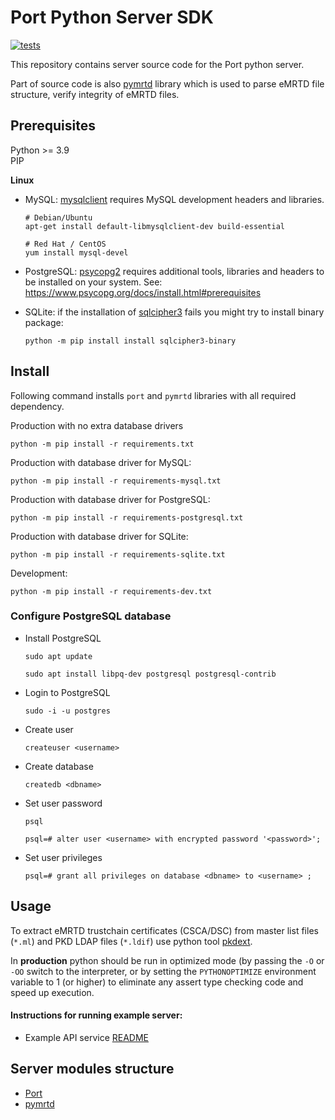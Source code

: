 # Port Python Server SDK
[![tests](https://github.com/ZeroPass/port-py-server/actions/workflows/tests.yml/badge.svg?branch=master)](https://github.com/ZeroPass/port-py-server/actions/workflows/tests.yml)

This repository contains server source code for the Port python server.

Part of source code is also [pymrtd](https://github.com/ZeroPass/port-py-server/tree/master/src/pymrtd) library which is used to parse eMRTD file structure, verify integrity of eMRTD files.

## Prerequisites
Python >= 3.9  
PIP

**Linux**

* MySQL:
[mysqlclient](https://pypi.org/project/mysqlclient/) requires MySQL development headers and libraries.
  ```
  # Debian/Ubuntu
  apt-get install default-libmysqlclient-dev build-essential
  ```
  ```
  # Red Hat / CentOS
  yum install mysql-devel
  ```

* PostgreSQL:
[psycopg2](https://pypi.org/project/psycopg2/) requires additional tools, libraries and headers to be installed on your system.
See:
https://www.psycopg.org/docs/install.html#prerequisites

* SQLite:
if the installation of [sqlcipher3](https://pypi.org/project/sqlcipher3) fails you might try to install binary package:
  ```
  python -m pip install install sqlcipher3-binary
  ```

## Install
Following command installs `port` and `pymrtd` libraries with all required dependency.

Production with no extra database drivers
```
python -m pip install -r requirements.txt
```

Production with database driver for MySQL:
```
python -m pip install -r requirements-mysql.txt
```

Production with database driver for PostgreSQL:
```
python -m pip install -r requirements-postgresql.txt
```

Production with database driver for SQLite:
```
python -m pip install -r requirements-sqlite.txt
```

Development:
```
python -m pip install -r requirements-dev.txt
```
### Configure PostgreSQL database

* Install PostgreSQL

    ```sudo apt update```

    ```sudo apt install libpq-dev postgresql postgresql-contrib```

* Login to PostgreSQL

   ```sudo -i -u postgres```

* Create user

  ```createuser <username>```

* Create database

  ```createdb <dbname>```

* Set user password

  ```psql```

  ```psql=# alter user <username> with encrypted password '<password>';```

* Set user privileges

  ```psql=# grant all privileges on database <dbname> to <username> ;```

## Usage
To extract eMRTD trustchain certificates (CSCA/DSC) from master list files (`*.ml`) and PKD LDAP files (`*.ldif`) use python tool [pkdext](https://github.com/ZeroPass/PassID-documntation-and-tools/tree/master/tools/pkdext).

In **production** python should be run in optimized mode (by passing the `-O` or `-OO` switch to the interpreter, or by setting the `PYTHONOPTIMIZE` environment variable to 1 (or higher) to eliminate any assert type checking code and speed up execution.

#### Instructions for running example server:
* Example API service [README](examples/apiserver/README.md)

## Server modules structure
* [Port](src/port)
* [pymrtd](src/pymrtd)
